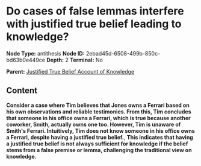 # Do cases of false lemmas interfere with justified true belief leading to knowledge?

**Node Type:** antithesis
**Node ID:** 2ebad45d-6508-499b-850c-bd63b0e449ce
**Depth:** 2
**Terminal:** No

**Parent:** [Justified True Belief Account of Knowledge](justified-true-belief-account-of-knowledge.md)

## Content

**Consider a case where Tim believes that Jones owns a Ferrari based on his own observations and reliable testimonies. From this, Tim concludes that someone in his office owns a Ferrari, which is true because another coworker, Smith, actually owns one too. However, Tim is unaware of Smith's Ferrari. Intuitively, Tim does not know someone in his office owns a Ferrari, despite having a justified true belief.**, **This indicates that having a justified true belief is not always sufficient for knowledge if the belief stems from a false premise or lemma, challenging the traditional view on knowledge.**
